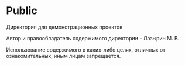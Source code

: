 # Public
Директория для демонстрационных проектов

Автор и правообладатель содержимого директории - Лазырин М. В.

Использование содержимого в каких-либо целях, отличных от ознакомительных, иным лицам запрещается.
